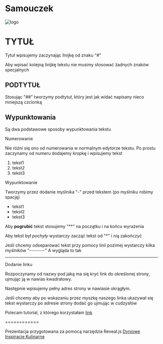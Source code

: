 Samouczek
=========

![logo](http://cdn.fikobservatory.com/wp-content/uploads/2012/11/github-page-not-found-404-jedi-spaceship-future-interactive.png)


# TYTUŁ

Tytuł wpisujemy zaczynając linijkę od znaku "#"

Aby wpisać kolejną linijkę tekstu nie musimy stosować żadnych znaków specjalnych

## PODTYTUŁ

Stosując "##" tworzymy podtytuł, który jest jak widać napisany nieco mniejszą czcionką

## Wypunktowania

Są dwa podstawowe sposoby wypunktowania tekstu

Numerowanie

Nie różni się ono od numerowania w normalnym edytorze tekstu. Po prostu zaczynamy od numeru dodajemy kropkę i wpisujemy tekst

1. tekst1
2. tekst2
3. tekst3

Wypunktowanie 

Tworzymy przez dodanie myślnika "-" przed tekstem (po myślniku robimy spację)

- tekst1
- tekst2
- tekst3

Aby **pogrubić** tekst stosujemy "**" na początku i na końcu wyrażenia

Aby tekst był *pochyły* wystarczy zacząć tekst od "*" i nią zakończyć

Jeśli chcemy odseparować tekst przy pomocy linii pozimej wystarczy kilka myślników "--------" A wygląda to tak

--------

Dodanie linku 

Rozpoczynamy od nazwy pod jaką ma się kryć link do określonej strony, ujmując ją w nawias kwadratowy.

Następnie wpisujemy pełny adres strony w nawiasie okrągłym.

Jeśli chcemy aby po wskazaniu przez myszkę naszego linka ukazywał się tekst wystarczy po adresie strony dodać go ujmując w cudzysłów

Polecam tutorial, z którego korzystałam [link](http://www.youtube.com/watch?v=6A5EpqqDOdk "Klikaj śmiało i naucz się podstaw")

============

Prezentacja  przygotowana za pomocą narzędzia Reveal.js [Dyniowe Inspiracje Kulinarne](http://slid.es/mtyde/dyniowe-inspiracje-kulinarne "Smacznego ! ! !")










